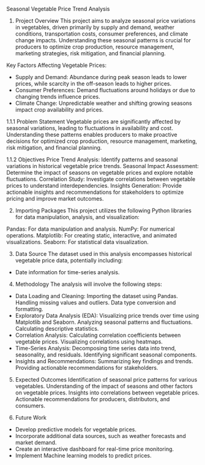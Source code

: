 Seasonal Vegetable Price Trend Analysis
1. Project Overview
This project aims to analyze seasonal price variations in vegetables, driven primarily by supply and demand, weather conditions, transportation costs, consumer preferences, and climate change impacts. Understanding these seasonal patterns is crucial for producers to optimize crop production, resource management, marketing strategies, risk mitigation, and financial planning.

Key Factors Affecting Vegetable Prices:

- Supply and Demand: Abundance during peak season leads to lower prices, while scarcity in the off-season leads to higher prices.
- Consumer Preferences: Demand fluctuations around holidays or due to changing trends influence prices.
- Climate Change: Unpredictable weather and shifting growing seasons impact crop availability and prices.

1.1.1 Problem Statement
Vegetable prices are significantly affected by seasonal variations, leading to fluctuations in availability and cost. Understanding these patterns enables producers to make proactive decisions for optimized crop production, resource management, marketing, risk mitigation, and financial planning.

1.1.2 Objectives
Price Trend Analysis: Identify patterns and seasonal variations in historical vegetable price trends.
Seasonal Impact Assessment: Determine the impact of seasons on vegetable prices and explore notable fluctuations.
Correlation Study: Investigate correlations between vegetable prices to understand interdependencies.
Insights Generation: Provide actionable insights and recommendations for stakeholders to optimize pricing and improve market outcomes.

2. Importing Packages
This project utilizes the following Python libraries for data manipulation, analysis, and visualization:

Pandas: For data manipulation and analysis.
NumPy: For numerical operations.
Matplotlib: For creating static, interactive, and animated visualizations.
Seaborn: For statistical data visualization.

3. Data Source
The dataset used in this analysis encompasses historical vegetable price data, potentially including:
- Date information for time-series analysis.

4. Methodology
The analysis will involve the following steps:

- Data Loading and Cleaning:
Importing the dataset using Pandas.
Handling missing values and outliers.
Data type conversion and formatting.
- Exploratory Data Analysis (EDA):
Visualizing price trends over time using Matplotlib and Seaborn.
Analyzing seasonal patterns and fluctuations.
Calculating descriptive statistics.
- Correlation Analysis:
Calculating correlation coefficients between vegetable prices.
Visualizing correlations using heatmaps.
- Time-Series Analysis:
Decomposing time series data into trend, seasonality, and residuals.
Identifying significant seasonal components.
- Insights and Recommendations:
Summarizing key findings and trends.
Providing actionable recommendations for stakeholders.
5. Expected Outcomes
Identification of seasonal price patterns for various vegetables.
Understanding of the impact of seasons and other factors on vegetable prices.
Insights into correlations between vegetable prices.
Actionable recommendations for producers, distributors, and consumers.

6. Future Work
- Develop predictive models for vegetable prices.
- Incorporate additional data sources, such as weather forecasts and market demand.
- Create an interactive dashboard for real-time price monitoring.
- Implement Machine learning models to predict prices.
